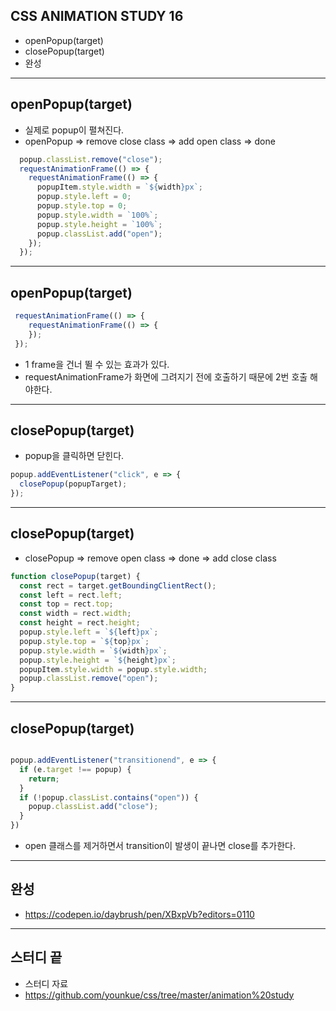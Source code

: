 ## CSS ANIMATION STUDY 16
* openPopup(target)
* closePopup(target)
* 완성
---
## openPopup(target)
* 실제로 popup이 펼쳐진다.
* openPopup => remove close class => add open class => done
```js
  popup.classList.remove("close");
  requestAnimationFrame(() => {
    requestAnimationFrame(() => {
      popupItem.style.width = `${width}px`;
      popup.style.left = 0;
      popup.style.top = 0;
      popup.style.width = `100%`;
      popup.style.height = `100%`;
      popup.classList.add("open");
    });
  });
```
---
## openPopup(target)
```js
 requestAnimationFrame(() => {
    requestAnimationFrame(() => {
    });
 });
 ```
 * 1 frame을 건너 뛸 수 있는 효과가 있다.
 * requestAnimationFrame가 화면에 그려지기 전에 호출하기 때문에 2번 호출 해야한다.


---
## closePopup(target)
* popup을 클릭하면 닫힌다.
```js
popup.addEventListener("click", e => {
  closePopup(popupTarget);
});
```
---
## closePopup(target)
* closePopup => remove open class => done => add close class

```js
function closePopup(target) {
  const rect = target.getBoundingClientRect();
  const left = rect.left;
  const top = rect.top;
  const width = rect.width;
  const height = rect.height;
  popup.style.left = `${left}px`;
  popup.style.top = `${top}px`;
  popup.style.width = `${width}px`;
  popup.style.height = `${height}px`;
  popupItem.style.width = popup.style.width;
  popup.classList.remove("open");
}
```

---

## closePopup(target)
```js

popup.addEventListener("transitionend", e => {
  if (e.target !== popup) {
    return;
  }
  if (!popup.classList.contains("open")) {
    popup.classList.add("close");
  }
})
```
* open 클래스를 제거하면서 transition이 발생이 끝나면 close를 추가한다.


---
## 완성
* https://codepen.io/daybrush/pen/XBxpVb?editors=0110


---

## 스터디 끝
* 스터디 자료
* https://github.com/younkue/css/tree/master/animation%20study